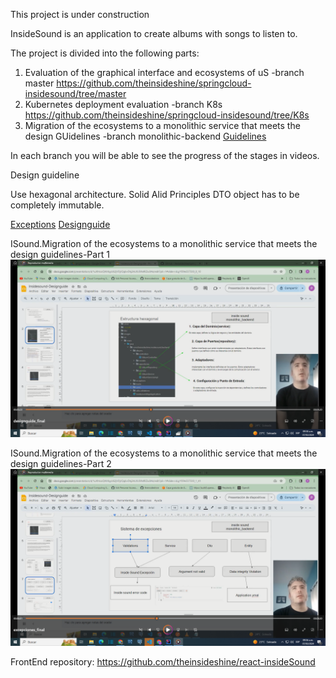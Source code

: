 This project is under construction 

InsideSound is an application to create albums with songs to listen to.

The project is divided into the following parts:
1) Evaluation of the graphical interface and ecosystems of uS 
   -branch master https://github.com/theinsideshine/springcloud-insidesound/tree/master
2) Kubernetes deployment evaluation 
   -branch K8s https://github.com/theinsideshine/springcloud-insidesound/tree/K8s
3) Migration of the ecosystems to a monolithic service that meets the design GUidelines -branch monolithic-backend
[Guidelines](doc/recomendaciones.pdf)

In each branch you will be able to see the progress of the stages in videos.


Design guideline

   Use hexagonal architecture.
   Solid Alid Principles
   DTO object has to be completely immutable.   


[Exceptions](doc/excepcionesjava.pdf)
[Designguide](doc/Insidesound-Designguide.pdf)


ISound.Migration of the ecosystems to a monolithic service that meets the design guidelines-Part 1
[![Guidelines](images/viode-desigguide.png)](https://youtu.be/QD6uFNF494M?si=niWX05BwAiu5VMtg)

ISound.Migration of the ecosystems to a monolithic service that meets the design guidelines-Part 2
[![exception system](images/video-exceptions.png)](https://youtu.be/QD6uFNF494M)



FrontEnd repository: https://github.com/theinsideshine/react-insideSound